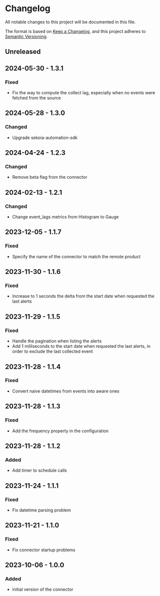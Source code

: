 # Changelog

All notable changes to this project will be documented in this file.

The format is based on [Keep a Changelog](https://keepachangelog.com/en/1.0.0/),
and this project adheres to [Semantic Versioning](https://semver.org/spec/v2.0.0.html).

## Unreleased

## 2024-05-30 - 1.3.1

### Fixed

- Fix the way to compute the collect lag, especially when no events were fetched from the source

## 2024-05-28 - 1.3.0

### Changed

- Upgrade sekoia-automation-sdk

## 2024-04-24 - 1.2.3

### Changed

- Remove beta flag from the connector

## 2024-02-13 - 1.2.1

### Changed

- Change event_lags metrics from Histogram to Gauge

## 2023-12-05 - 1.1.7

### Fixed

- Specify the name of the connector to match the remote product

## 2023-11-30 - 1.1.6

### Fixed

- Increase to 1 seconds the delta from the start date when requested the last alerts

## 2023-11-29 - 1.1.5

### Fixed

- Handle the pagination when listing the alerts
- Add 1 milliseconds to the start date when requested the last alerts, in order to exclude the last collected event

## 2023-11-28 - 1.1.4

### Fixed

- Convert naive datetimes from events into aware ones

## 2023-11-28 - 1.1.3

### Fixed

- Add the frequency property in the configuration

## 2023-11-28 - 1.1.2

### Added

- Add timer to schedule calls

## 2023-11-24 - 1.1.1

### Fixed

- Fix datetime parsing problem

## 2023-11-21 - 1.1.0

### Fixed

- Fix connector startup problems

## 2023-10-06 - 1.0.0

### Added

- initial version of the connector

